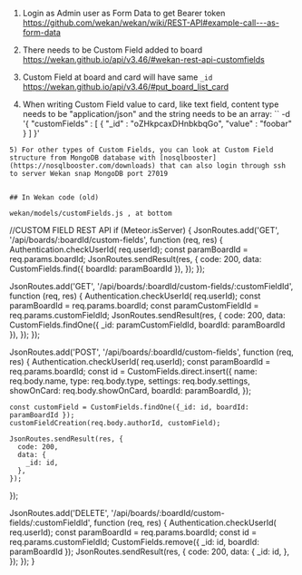 1) Login as Admin user as Form Data to get Bearer token
https://github.com/wekan/wekan/wiki/REST-API#example-call---as-form-data

2) There needs to be Custom Field added to board
https://wekan.github.io/api/v3.46/#wekan-rest-api-customfields

3) Custom Field at board and card will have same `_id`
https://wekan.github.io/api/v3.46/#put_board_list_card

4) When writing Custom Field value to card, like text field, content type needs to be "application/json" and the string needs to be an array:
``
-d '{ "customFields" : [ { "_id" : "oZHkpcaxDHnbkbqGo", "value" : "foobar" } ] }'
```
5) For other types of Custom Fields, you can look at Custom Field structure from MongoDB database with [nosqlbooster](https://nosqlbooster.com/downloads) that can also login through ssh to server Wekan snap MongoDB port 27019


## In Wekan code (old)

wekan/models/customFields.js , at bottom

```
//CUSTOM FIELD REST API
if (Meteor.isServer) {
  JsonRoutes.add('GET', '/api/boards/:boardId/custom-fields', function (req, res) {
    Authentication.checkUserId( req.userId);
    const paramBoardId = req.params.boardId;
    JsonRoutes.sendResult(res, {
      code: 200,
      data: CustomFields.find({ boardId: paramBoardId }),
    });
  });

  JsonRoutes.add('GET', '/api/boards/:boardId/custom-fields/:customFieldId', function (req, res) {
    Authentication.checkUserId( req.userId);
    const paramBoardId = req.params.boardId;
    const paramCustomFieldId = req.params.customFieldId;
    JsonRoutes.sendResult(res, {
      code: 200,
      data: CustomFields.findOne({ _id: paramCustomFieldId, boardId: paramBoardId }),
    });
  });

  JsonRoutes.add('POST', '/api/boards/:boardId/custom-fields', function (req, res) {
    Authentication.checkUserId( req.userId);
    const paramBoardId = req.params.boardId;
    const id = CustomFields.direct.insert({
      name: req.body.name,
      type: req.body.type,
      settings: req.body.settings,
      showOnCard: req.body.showOnCard,
      boardId: paramBoardId,
    });

    const customField = CustomFields.findOne({_id: id, boardId: paramBoardId });
    customFieldCreation(req.body.authorId, customField);

    JsonRoutes.sendResult(res, {
      code: 200,
      data: {
        _id: id,
      },
    });
  });

  JsonRoutes.add('DELETE', '/api/boards/:boardId/custom-fields/:customFieldId', function (req, res) {
    Authentication.checkUserId( req.userId);
    const paramBoardId = req.params.boardId;
    const id = req.params.customFieldId;
    CustomFields.remove({ _id: id, boardId: paramBoardId });
    JsonRoutes.sendResult(res, {
      code: 200,
      data: {
        _id: id,
      },
    });
  });
}
```